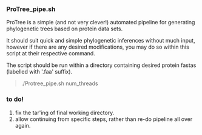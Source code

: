 ### ProTree_pipe.sh

ProTree is a simple (and not very clever!) automated pipeline for generating phylogenetic trees based on protein data sets.

It should suit quick and simple phylogenetic inferences without much input, however if there are any desired modifications,
you may do so within this script at their respective command.

The script should be run within a directory containing desired protein fastas (labelled with '.faa' suffix).

>  ./Protree_pipe.sh num_threads


### to do!

1. fix the tar'ing of final working directory.
2. allow continuing from specific steps, rather than re-do pipeline all over again.

